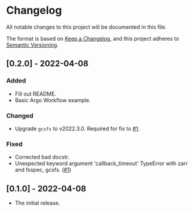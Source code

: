 # Changelog
All notable changes to this project will be documented in this file.

The format is based on [Keep a Changelog](https://keepachangelog.com/en/1.0.0/),
and this project adheres to [Semantic Versioning](https://semver.org/spec/v2.0.0.html).

## [0.2.0] - 2022-04-08
### Added
- Fill out README.
- Basic Argo Workflow example.
### Changed
- Upgrade `gcsfs` to v2022.3.0. Required for fix to [#1](https://github.com/brews/nastyprisms/issues/1).
### Fixed
- Corrected bad docstr.
- Unexpected keyword argument 'callback_timeout' TypeError with zarr and fsspec, gcsfs. ([#1](https://github.com/brews/nastyprisms/issues/1))

## [0.1.0] - 2022-04-08
- The initial release.
